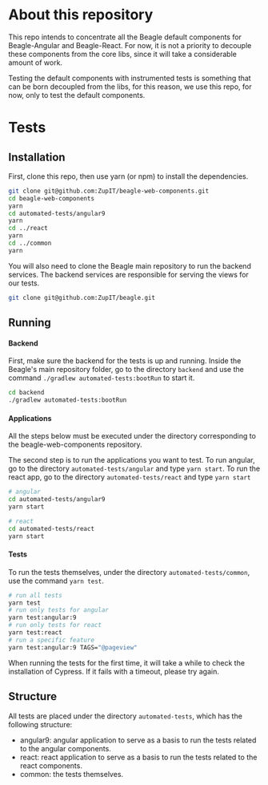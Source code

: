 # About this repository
This repo intends to concentrate all the Beagle default components for Beagle-Angular
and Beagle-React. For now, it is not a priority to decouple these components from the core libs,
since it will take a considerable amount of work.

Testing the default components with instrumented tests is something that can be born decoupled
from the libs, for this reason, we use this repo, for now, only to test the default components.

# Tests

## Installation
First, clone this repo, then use yarn (or npm) to install the dependencies.

```bash
git clone git@github.com:ZupIT/beagle-web-components.git
cd beagle-web-components
yarn
cd automated-tests/angular9
yarn
cd ../react
yarn
cd ../common
yarn
```

You will also need to clone the Beagle main repository to run the backend services. The
backend services are responsible for serving the views for our tests.

```bash
git clone git@github.com:ZupIT/beagle.git
```

## Running

#### Backend
First, make sure the backend for the tests is up and running. Inside the Beagle's main repository
folder, go to the directory `backend` and use the command `./gradlew automated-tests:bootRun` to
start it.

```bash
cd backend
./gradlew automated-tests:bootRun
```

#### Applications
All the steps below must be executed under the directory corresponding to the beagle-web-components
repository.

The second step is to run the applications you want to test. To run angular, go to the directory
`automated-tests/angular` and type `yarn start`. To run the react app, go to the directory
`automated-tests/react` and type `yarn start`

```bash
# angular
cd automated-tests/angular9
yarn start
```

```bash
# react
cd automated-tests/react
yarn start
```

#### Tests
To run the tests themselves, under the directory `automated-tests/common`, use the command
`yarn test`.

```bash
# run all tests
yarn test
# run only tests for angular
yarn test:angular:9
# run only tests for react
yarn test:react
# run a specific feature
yarn test:angular:9 TAGS="@pageview"
```

When running the tests for the first time, it will take a while to check the installation of
Cypress. If it fails with a timeout, please try again.

## Structure
All tests are placed under the directory `automated-tests`, which has the following structure:

- angular9: angular application to serve as a basis to run the tests related to the angular
components.
- react: react application to serve as a basis to run the tests related to the react components.
- common: the tests themselves.

